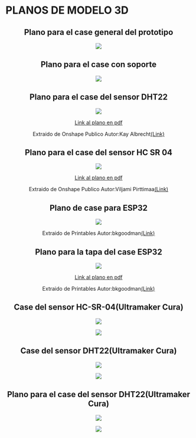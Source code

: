 <h1>PLANOS DE MODELO 3D</h1>
<h2 align="center">Plano para el case general del prototipo</h2>
<p align="center"><img src="../../Imagenes/I_E_8/CASE DEL PROTOTIPO.png"></p>

<h2 align="center"> Plano para el case con soporte</h2>
<p align="center"><img src="../../Imagenes/I_E_8/PROTOTIPO DEL CASE CON SOPORTE.png"></p>


<h2 align="center"> Plano para el case del sensor DHT22</h2>
<p align="center"><img src="../../Imagenes/I_E_8/DHT22.png"></p>
<p align="center"><a href="../../Hardware/Descargables/Plano_DHT22.pdf">Link al plano en pdf</a></p>
<p align="center">Extraido de Onshape Publico Autor:Kay Albrecht<a href="https://cad.onshape.com/documents/425029353d0aa777419d6583/w/8bddf8ac0075531a7c73b0bb/e/d72d94bc0248795d531fad0a">(Link)</a></p>

<h2 align="center">Plano para el case del sensor HC SR 04</h2>
<p align="center"><img src="../../Imagenes/I_E_8/Ultrasonico.png"></p>
<p align="center"><a href="../../Hardware/Descargables/Plano HC-SR04.pdf">Link al plano en pdf</a></p>

<p align="center">Extraido de Onshape Publico Autor:Viljami Pirttimaa<a href="https://cad.onshape.com/documents/0da1b14fdb685c8fc693bb72/w/bcf866a470bfee3de3fb9394">(Link)</a></p>


<h2 align="center">Plano de case para ESP32</h2>
<p align="center"><img src="../../Imagenes/I_E_8/Plano_case_esp32.jpeg"></p>
<p align="center">Extraido de Printables Autor:bkgoodman<a href="https://www.printables.com/es/model/50035-esp32-devkit-v1-chunky-case">(Link)</a></p>



<h2 align="center">Plano para la tapa del case ESP32</h2>
<p align="center"><img src="../../Imagenes/I_E_8/esp32_tapa_case.png"></p>
<p align="center"><a href="../../Hardware/Descargables/TAPA CASE ESP 32.pdf">Link al plano en pdf</a></p>
<p align="center">Extraido de Printables Autor:bkgoodman<a href="https://www.printables.com/es/model/50035-esp32-devkit-v1-chunky-case">(Link)</a></p>


<h2 align="center">Case del sensor HC-SR-04(Ultramaker Cura)</h2>
<p align="center"><img src="../../Imagenes/I_E_8/caseesp32.png"></p>
<p align="center"><img src="../../Imagenes/I_E_8/tapa.png"></p>




<h2 align="center">Case del sensor DHT22(Ultramaker Cura)</h2>
<p align="center"><img src="../../Imagenes/I_E_8/case_ultra.png"></p>
<p align="center"><img src="../../Imagenes/I_E_8/case_ultra_tap.png"></p>

<h2 align="center">Plano para el case del sensor DHT22(Ultramaker Cura)</h2>
<p align="center"><img src="../../Imagenes/I_E_8/humeda_reja.png"></p>
<p align="center"><img src="../../Imagenes/I_E_8/humeda_top.png"></p>

